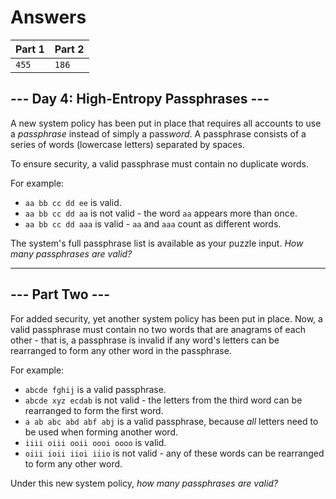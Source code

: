 # Answers

| Part 1 | Part 2 |
|--------|--------|
|  `455` |  `186` |

## --- Day 4: High-Entropy Passphrases ---

A new system policy has been put in place that requires all accounts to use a _passphrase_ instead of simply a pass<em>word</em>. A passphrase consists of a series of words (lowercase letters) separated by spaces.

To ensure security, a valid passphrase must contain no duplicate words.

For example:

*   `aa bb cc dd ee` is valid.
*   `aa bb cc dd aa` is not valid - the word `aa` appears more than once.
*   `aa bb cc dd aaa` is valid - `aa` and `aaa` count as different words.

The system's full passphrase list is available as your puzzle input. _How many passphrases are valid?_

-----------------

## --- Part Two ---

For added security, yet another system policy has been put in place. Now, a valid passphrase must contain no two words that are anagrams of each other - that is, a passphrase is invalid if any word's letters can be rearranged to form any other word in the passphrase.

For example:

*   `abcde fghij` is a valid passphrase.
*   `abcde xyz ecdab` is not valid - the letters from the third word can be rearranged to form the first word.
*   `a ab abc abd abf abj` is a valid passphrase, because _all_ letters need to be used when forming another word.
*   `iiii oiii ooii oooi oooo` is valid.
*   `oiii ioii iioi iiio` is not valid - any of these words can be rearranged to form any other word.

Under this new system policy, _how many passphrases are valid?_